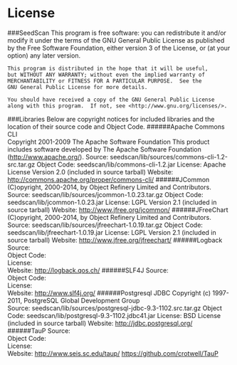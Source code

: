 License
========

###SeedScan
    This program is free software: you can redistribute it and/or modify
    it under the terms of the GNU General Public License as published by
    the Free Software Foundation, either version 3 of the License, or
    (at your option) any later version.

    This program is distributed in the hope that it will be useful,
    but WITHOUT ANY WARRANTY; without even the implied warranty of
    MERCHANTABILITY or FITNESS FOR A PARTICULAR PURPOSE.  See the
    GNU General Public License for more details.

    You should have received a copy of the GNU General Public License
    along with this program.  If not, see <http://www.gnu.org/licenses/>.

###Libraries
    Below are copyright notices for included libraries and the location of
    their source code and Object Code.
######Apache Commons CLI                                                                                                                              
    Copyright 2001-2009 The Apache Software Foundation
    This product includes software developed by
    The Apache Software Foundation (http://www.apache.org/).
    Source:         seedscan/lib/sources/commons-cli-1.2-src.tar.gz
    Object Code:    seedscan/lib/commons-cli-1.2.jar
    License:        Apache License Version 2.0 (included in source tarball)
    Website:        http://commons.apache.org/proper/commons-cli/
######JCommon
    (C)opyright, 2000-2014, by Object Refinery Limited and Contributors.
    Source:         seedscan/lib/sources/jcommon-1.0.23.tar.gz
    Object Code:    seedscan/lib/jcommon-1.0.23.jar
    License:        LGPL Version 2.1 (included in source tarball)
    Website:        http://www.jfree.org/jcommon/
######JFreeChart
    (C)opyright, 2000-2014, by Object Refinery Limited and Contributors.
    Source:         seedscan/lib/sources/jfreechart-1.0.19.tar.gz
    Object Code:    seedscan/lib/jfreechart-1.0.19.jar
    License:        LGPL Version 2.1 (included in source tarball)
    Website:        http://www.jfree.org/jfreechart/
######Logback
    Source:         
    Object Code:    
    License:        
    Website:        http://logback.qos.ch/
######SLF4J
    Source:         
    Object Code:    
    License:        
    Website:        http://www.slf4j.org/
######Postgresql JDBC
    Copyright (c) 1997-2011, PostgreSQL Global Development Group   
    Source:         seedscan/lib/sources/postgresql-jdbc-9.3-1102.src.tar.gz
    Object Code:    seedscan/lib/postgresql-9.3-1102.jdbc41.jar
    License:        BSD License (included in source tarball)
    Website:        http://jdbc.postgresql.org/
######TauP
    Source:         
    Object Code:    
    License:        
    Website:        http://www.seis.sc.edu/taup/
                    https://github.com/crotwell/TauP